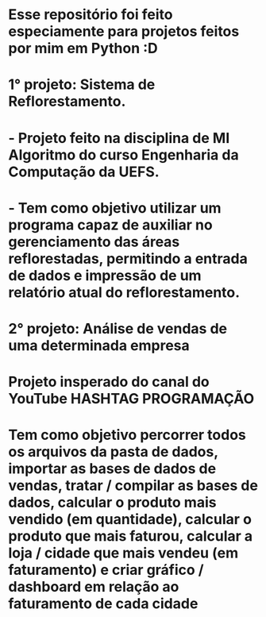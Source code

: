 # Esse repositório foi feito especiamente para projetos feitos por mim em Python :D

# 1° projeto: Sistema de Reflorestamento.
#   - Projeto feito na disciplina de MI Algoritmo do curso Engenharia da Computação da UEFS.
#   - Tem como objetivo utilizar um programa capaz de auxiliar no gerenciamento das áreas reflorestadas, permitindo a entrada de dados e impressão de um relatório atual do reflorestamento.

# 2° projeto: Análise de vendas de uma determinada empresa
#   Projeto insperado do canal do YouTube HASHTAG PROGRAMAÇÃO
#   Tem como objetivo percorrer todos os arquivos da pasta de dados, importar as bases de dados de vendas, tratar / compilar as bases de dados, calcular o produto mais vendido (em quantidade), calcular o produto que mais faturou, calcular a loja / cidade que mais vendeu (em faturamento) e criar gráfico / dashboard em relação ao faturamento de cada cidade
